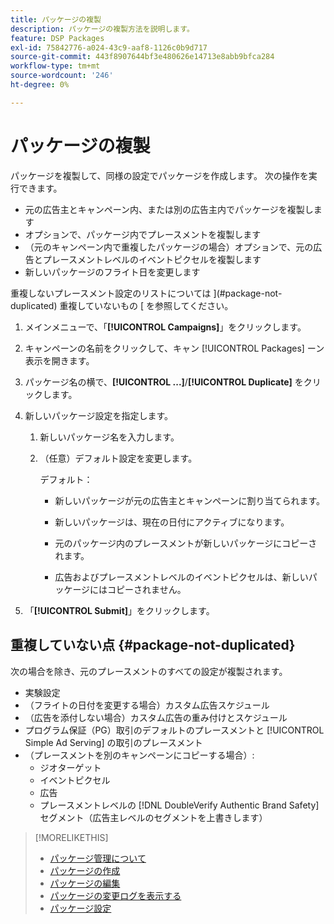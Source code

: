 ```yaml
---
title: パッケージの複製
description: パッケージの複製方法を説明します。
feature: DSP Packages
exl-id: 75842776-a024-43c9-aaf8-1126c0b9d717
source-git-commit: 443f8907644bf3e480626e14713e8abb9bfca284
workflow-type: tm+mt
source-wordcount: '246'
ht-degree: 0%

---
```


# パッケージの複製

パッケージを複製して、同様の設定でパッケージを作成します。 次の操作を実行できます。

* 元の広告主とキャンペーン内、または別の広告主内でパッケージを複製します
* オプションで、パッケージ内でプレースメントを複製します
* （元のキャンペーン内で重複したパッケージの場合）オプションで、元の広告とプレースメントレベルのイベントピクセルを複製します
* 新しいパッケージのフライト日を変更します

重複しないプレースメント設定のリストについては ](#package-not-duplicated) 重複していないもの [ を参照してください。

1. メインメニューで、「**[!UICONTROL Campaigns]**」をクリックします。

1. キャンペーンの名前をクリックして、キャン [!UICONTROL Packages] ーン表示を開きます。

1. パッケージ名の横で、**[!UICONTROL ...]**/**[!UICONTROL Duplicate]** をクリックします。

1. 新しいパッケージ設定を指定します。

   1. 新しいパッケージ名を入力します。

   1. （任意）デフォルト設定を変更します。

      デフォルト：

      * 新しいパッケージが元の広告主とキャンペーンに割り当てられます。

      * 新しいパッケージは、現在の日付にアクティブになります。<!-- and the flight continues for NN  days. -->

      * 元のパッケージ内のプレースメントが新しいパッケージにコピーされます。

      * 広告およびプレースメントレベルのイベントピクセルは、新しいパッケージにはコピーされません。

1. 「**[!UICONTROL Submit]**」をクリックします。

## 重複していない点 {#package-not-duplicated}

次の場合を除き、元のプレースメントのすべての設定が複製されます。

* 実験設定
* （フライトの日付を変更する場合）カスタム広告スケジュール
* （広告を添付しない場合）カスタム広告の重み付けとスケジュール
* プログラム保証（PG）取引のデフォルトのプレースメントと [!UICONTROL Simple Ad Serving] の取引のプレースメント
* （プレースメントを別のキャンペーンにコピーする場合）:
   * ジオターゲット
   * イベントピクセル
   * 広告
   * プレースメントレベルの [!DNL DoubleVerify Authentic Brand Safety] セグメント（広告主レベルのセグメントを上書きします）

>[!MORELIKETHIS]
>
>* [ パッケージ管理について ](package-about.md)
>* [ パッケージの作成 ](package-create.md)
>* [ パッケージの編集 ](package-edit.md)
>* [ パッケージの変更ログを表示する ](package-change-log.md)
>* [ パッケージ設定 ](package-settings.md)
